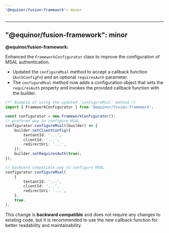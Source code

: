 ```yaml
---
'@equinor/fusion-framework': minor
---
```


---

## "@equinor/fusion-framework": minor

**@equinor/fusion-framework:**

Enhanced the `FrameworkConfigurator` class to improve the configuration of MSAL authentication.

- Updated the `configureMsal` method to accept a callback function (`AuthConfigFn`) and an optional `requiresAuth` parameter.
- The `configureMsal` method now adds a configuration object that sets the `requiresAuth` property and invokes the provided callback function with the builder.

```ts
/** Example of using the updated `configureMsal` method */
import { FrameworkConfigurator } from '@equinor/fusion-framework';

const configurator = new FrameworkConfigurator();
// prefered way to configure MSAL
configurator.configureMsal((builder) => {
    builder.setClientConfig({
        tentantId: '...',
        clientId: '...',
        redirectUri: '...',
    });
    builder.setRequiresAuth(true);
});

// backward compatible way to configure MSAL
configurator.configureMsal(
    {
        tentantId: '...',
        clientId: '...',
        redirectUri: '...',
    },
    true,
);
```

This change is **backward compatible** and does not require any changes to existing code, but it is recommended to use the new callback function for better readability and maintainability.
